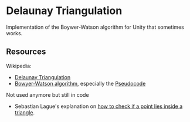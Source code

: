 # Delaunay Triangulation

Implementation of the Boywer-Watson algorithm for Unity that sometimes works.

## Resources
Wikipedia:
- [Delaunay Triangulation](https://en.wikipedia.org/wiki/Delaunay_triangulation)
- [Bowyer-Watson algorithm](https://en.wikipedia.org/wiki/Bowyer%E2%80%93Watson_algorithm), especially the [Pseudocode](https://en.wikipedia.org/wiki/Bowyer-Watson_algorithm#Pseudocode)

Not used anymore but still in code
- Sebastian Lague's explanation on [how to check if a point lies inside a triangle](https://www.youtube.com/watch?v=HYAgJN3x4GA).